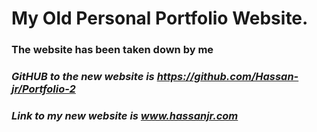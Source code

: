 # My Old Personal Portfolio Website.

### The website has been taken down by me
### *GitHUB to the new website is https://github.com/Hassan-jr/Portfolio-2*
### *Link to my new website is www.hassanjr.com*

